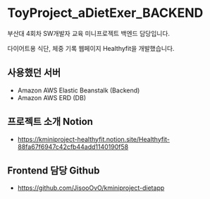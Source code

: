 ToyProject_aDietExer_BACKEND
===================================
부산대 4회차 SW개발자 교육 미니프로젝트 백엔드 담당입니다.

다이어트용 식단, 체중 기록 웹페이지 Healthyfit을 개발했습니다.

## 사용했던 서버
- Amazon AWS Elastic Beanstalk (Backend)
- Amazon AWS ERD (DB)

## 프로젝트 소개 Notion
- https://kminiproject-healthyfit.notion.site/Healthyfit-88fa67f6947c42cfb44add1140190f58

## Frontend 담당 Github
- https://github.com/JisooOvO/kminiproject-dietapp



